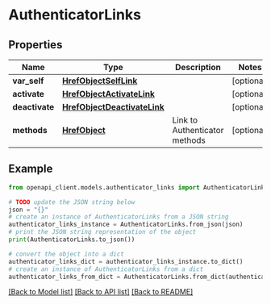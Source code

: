 # AuthenticatorLinks


## Properties

Name | Type | Description | Notes
------------ | ------------- | ------------- | -------------
**var_self** | [**HrefObjectSelfLink**](HrefObjectSelfLink.md) |  | [optional] 
**activate** | [**HrefObjectActivateLink**](HrefObjectActivateLink.md) |  | [optional] 
**deactivate** | [**HrefObjectDeactivateLink**](HrefObjectDeactivateLink.md) |  | [optional] 
**methods** | [**HrefObject**](HrefObject.md) | Link to Authenticator methods | [optional] 

## Example

```python
from openapi_client.models.authenticator_links import AuthenticatorLinks

# TODO update the JSON string below
json = "{}"
# create an instance of AuthenticatorLinks from a JSON string
authenticator_links_instance = AuthenticatorLinks.from_json(json)
# print the JSON string representation of the object
print(AuthenticatorLinks.to_json())

# convert the object into a dict
authenticator_links_dict = authenticator_links_instance.to_dict()
# create an instance of AuthenticatorLinks from a dict
authenticator_links_from_dict = AuthenticatorLinks.from_dict(authenticator_links_dict)
```
[[Back to Model list]](../README.md#documentation-for-models) [[Back to API list]](../README.md#documentation-for-api-endpoints) [[Back to README]](../README.md)


